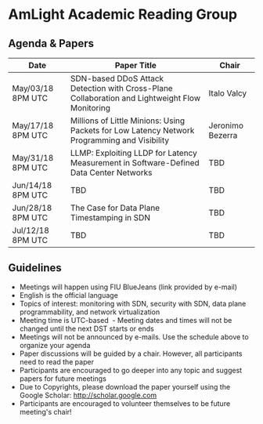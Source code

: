 
# AmLight Academic Reading Group 

## Agenda & Papers

Date |  Paper Title | Chair
--- | --- | ---
May/03/18 8PM UTC | SDN-based DDoS Attack Detection with Cross-Plane Collaboration and Lightweight Flow Monitoring | Italo Valcy
May/17/18 8PM UTC | Millions of Little Minions: Using Packets for Low Latency Network Programming and Visibility | Jeronimo Bezerra
May/31/18 8PM UTC | LLMP: Exploiting LLDP for Latency Measurement in Software-Defined Data Center Networks | TBD
Jun/14/18 8PM UTC | TBD | TBD
Jun/28/18 8PM UTC | The Case for Data Plane Timestamping in SDN | TBD
Jul/12/18 8PM UTC | TBD | TBD

## Guidelines

  - Meetings will happen using FIU BlueJeans (link provided by e-mail)
  - English is the official language
  - Topics of interest: monitoring with SDN, security with SDN, data plane programmability, and network virtualization
  - Meeting time is UTC-based
  - Meeting dates and times will not be changed until the next DST starts or ends
  - Meetings will not be announced by e-mails. Use the schedule above to organize your agenda
  - Paper discussions will be guided by a chair. However, all participants need to read the paper
  - Participants are encouraged to go deeper into any topic and suggest papers for future meetings
  - Due to Copyrights, please download the paper yourself using the Google Scholar: http://scholar.google.com
  - Participants are encouraged to volunteer themselves to be future meeting's chair! 
